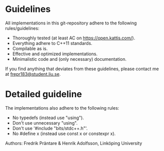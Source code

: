 # Guidelines
All implementations in this git-repository adhere to the following rules/guidelines:

- Thoroughly tested (at least AC on https://open.kattis.com/).
- Everything adhere to C++11 standards.
- Compilable as is.
- Effective and optimized implementations.
- Minimalistic code and (only necessary) documentation.

If you find anything that deviates from these guidelines, please contact me at frepr183@student.liu.se.

# Detailed guideline
The implementations also adhere to the following rules:

- No typedefs (instead use "using").
- Don't use unnecessary "using".
- Don't use '#include "bits/stdc++.h"'.
- No #define x (instead use const x or constexpr x).

Authors:
Fredrik Präntare & Henrik Adolfsson, Linköping University
